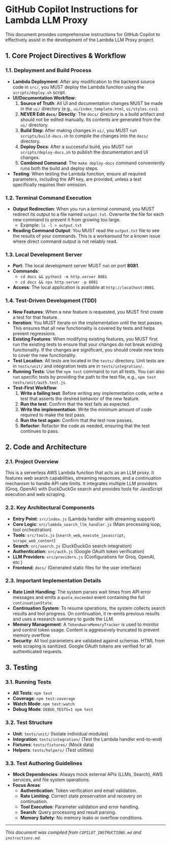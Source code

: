 # GitHub Copilot Instructions for Lambda LLM Proxy

This document provides comprehensive instructions for GitHub Copilot to effectively assist in the development of the Lambda LLM Proxy project.

## 1. Core Project Directives & Workflow

### 1.1. Deployment and Build Process

- **Lambda Deployment**: After any modification to the backend source code in `src/`, you MUST deploy the Lambda function using the `scripts/deploy.sh` script.
- **UI/Documentation Workflow**:
    1.  **Source of Truth**: All UI and documentation changes MUST be made in the `ui/` directory (e.g., `ui/index_template.html`, `ui/styles.css`).
    2.  **NEVER Edit `docs/` Directly**: The `docs/` directory is a build artifact and should not be edited manually. Its contents are generated from the `ui/` directory.
    3.  **Build Step**: After making changes in `ui/`, you MUST run `scripts/build-docs.sh` to compile the changes into the `docs/` directory.
    4.  **Deploy Docs**: After a successful build, you MUST run `scripts/deploy-docs.sh` to publish the documentation and UI changes.
    5.  **Combined Command**: The `make deploy-docs` command conveniently runs both the build and deploy steps.
- **Testing**: When testing the Lambda function, ensure all required parameters, including the API key, are provided, unless a test specifically requires their omission.

### 1.2. Terminal Command Execution

- **Output Redirection**: When you run a terminal command, you MUST redirect its output to a file named `output.txt`. Overwrite the file for each new command to prevent it from growing too large.
    - Example: `ls -l > output.txt`
- **Reading Command Output**: You MUST read the `output.txt` file to see the results of your commands. This is a workaround for a known issue where direct command output is not reliably read.

### 1.3. Local Development Server

- **Port**: The local development server MUST run on port **8081**.
- **Commands**:
    - `cd docs && python3 -m http.server 8081`
    - `cd docs && npx http-server -p 8081`
- **Access**: The local application is available at `http://localhost:8081`.

### 1.4. Test-Driven Development (TDD)

- **New Features**: When a new feature is requested, you MUST first create a test for that feature.
- **Iteration**: You MUST iterate on the implementation until the test passes. This ensures that all new functionality is covered by tests and helps prevent regressions.
- **Existing Features**: When modifying existing features, you MUST first run the existing tests to ensure that your changes do not break existing functionality. If the changes are significant, you should create new tests to cover the new functionality.
- **Test Location**: All tests are located in the `tests/` directory. Unit tests are in `tests/unit/` and integration tests are in `tests/integration/`.
- **Running Tests**: Use the `npm test` command to run all tests. You can also run specific tests by providing the path to the test file, e.g., `npm test tests/unit/auth.test.js`.
- **Test-First Workflow**:
    1.  **Write a failing test**: Before writing any implementation code, write a test that asserts the desired behavior of the new feature.
    2.  **Run the test**: Confirm that the test fails as expected.
    3.  **Write the implementation**: Write the minimum amount of code required to make the test pass.
    4.  **Run the test again**: Confirm that the test now passes.
    5.  **Refactor**: Refactor the code as needed, ensuring that the test continues to pass.

## 2. Code and Architecture

### 2.1. Project Overview

This is a serverless AWS Lambda function that acts as an LLM proxy. It features web search capabilities, streaming responses, and a continuation mechanism to handle API rate limits. It integrates multiple LLM providers (Groq, OpenAI) with DuckDuckGo search and provides tools for JavaScript execution and web scraping.

### 2.2. Key Architectural Components

- **Entry Point**: `src/index.js` (Lambda handler with streaming support)
- **Core Logic**: `src/lambda_search_llm_handler.js` (Main processing loop, tool orchestration)
- **Tools**: `src/tools.js` (`search_web`, `execute_javascript`, `scrape_web_content`)
- **Search**: `src/search.js` (DuckDuckGo search integration)
- **Authentication**: `src/auth.js` (Google OAuth token verification)
- **LLM Providers**: `src/providers.js` (Configurations for Groq, OpenAI, etc.)
- **Frontend**: `docs/` (Generated static files for the user interface)

### 2.3. Important Implementation Details

- **Rate Limit Handling**: The system parses wait times from API error messages and emits a `quota_exceeded` event containing the full `continuationState`.
- **Continuation System**: To resume operations, the system collects search results and tool progress. On continuation, it re-emits previous results and uses a research summary to guide the LLM.
- **Memory Management**: A `TokenAwareMemoryTracker` is used to monitor and control token usage. Content is aggressively truncated to prevent memory overflow.
- **Security**: All tool parameters are validated against schemas. HTML from web scraping is sanitized. Google OAuth tokens are verified for all authenticated requests.

## 3. Testing

### 3.1. Running Tests

- **All Tests**: `npm test`
- **Coverage**: `npm test:coverage`
- **Watch Mode**: `npm test:watch`
- **Debug Mode**: `DEBUG_TESTS=1 npm test`

### 3.2. Test Structure

- **Unit**: `tests/unit/` (Isolate individual modules)
- **Integration**: `tests/integration/` (Test the Lambda handler end-to-end)
- **Fixtures**: `tests/fixtures/` (Mock data)
- **Helpers**: `tests/helpers/` (Test utilities)

### 3.3. Test Authoring Guidelines

- **Mock Dependencies**: Always mock external APIs (LLMs, Search), AWS services, and file system operations.
- **Focus Areas**:
    - **Authentication**: Token verification and email validation.
    - **Rate Limiting**: Correct state preservation and recovery on continuation.
    - **Tool Execution**: Parameter validation and error handling.
    - **Search**: Query processing and result parsing.
    - **Memory Safety**: No memory leaks or overflow conditions.

---
*This document was compiled from `COPILOT_INSTRUCTIONS.md` and `instructions.md`.*

